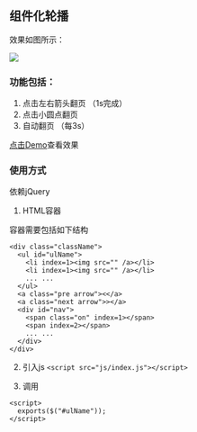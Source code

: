 ## 组件化轮播
效果如图所示：

![](http://ww1.sinaimg.cn/mw690/62d95157gw1f7sxzl22jzj20j20aqgm7.jpg)

### 功能包括：

1. 点击左右箭头翻页 （1s完成）
2. 点击小圆点翻页
3. 自动翻页 （每3s）

[点击Demo]()查看效果

### 使用方式
依赖jQuery

1. HTML容器

  容器需要包括如下结构
  ```
  <div class="className">
    <ul id="ulName">
      <li index=1><img src="" /a></li>
      <li index=1><img src="" /a></li>
      ... ...
    </ul>
    <a class="pre arrow"><</a>
    <a class="next arrow">></a>
    <div id="nav">
      <span class="on" index=1></span>
      <span index=2></span>
      ... ...
    </div>
  </div>
  ```

2. 引入js
  `<script src="js/index.js"></script>`

3. 调用
  ```
  <script>
    exports($("#ulName"));
  </script>
  ```

